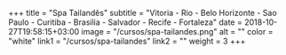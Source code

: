 +++
title = "Spa Tailandês"
subtitle = "Vitoria - Rio - Belo Horizonte - Sao Paulo - Curitiba - Brasilia - Salvador - Recife - Fortaleza"
date = 2018-10-27T19:58:15+03:00
image = "/cursos/spa-tailandes.png"
alt = ""
color = "white"
link1 = "/cursos/spa-tailandes"
link2 = ""
weight = 3
+++
